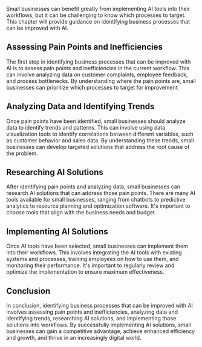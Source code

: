 
Small businesses can benefit greatly from implementing AI tools into their workflows, but it can be challenging to know which processes to target. This chapter will provide guidance on identifying business processes that can be improved with AI.

Assessing Pain Points and Inefficiencies
----------------------------------------

The first step in identifying business processes that can be improved with AI is to assess pain points and inefficiencies in the current workflow. This can involve analyzing data on customer complaints, employee feedback, and process bottlenecks. By understanding where the pain points are, small businesses can prioritize which processes to target for improvement.

Analyzing Data and Identifying Trends
-------------------------------------

Once pain points have been identified, small businesses should analyze data to identify trends and patterns. This can involve using data visualization tools to identify correlations between different variables, such as customer behavior and sales data. By understanding these trends, small businesses can develop targeted solutions that address the root cause of the problem.

Researching AI Solutions
------------------------

After identifying pain points and analyzing data, small businesses can research AI solutions that can address those pain points. There are many AI tools available for small businesses, ranging from chatbots to predictive analytics to resource planning and optimization software. It's important to choose tools that align with the business needs and budget.

Implementing AI Solutions
-------------------------

Once AI tools have been selected, small businesses can implement them into their workflows. This involves integrating the AI tools with existing systems and processes, training employees on how to use them, and monitoring their performance. It's important to regularly review and optimize the implementation to ensure maximum effectiveness.

Conclusion
----------

In conclusion, identifying business processes that can be improved with AI involves assessing pain points and inefficiencies, analyzing data and identifying trends, researching AI solutions, and implementing those solutions into workflows. By successfully implementing AI solutions, small businesses can gain a competitive advantage, achieve enhanced efficiency and growth, and thrive in an increasingly digital world.
